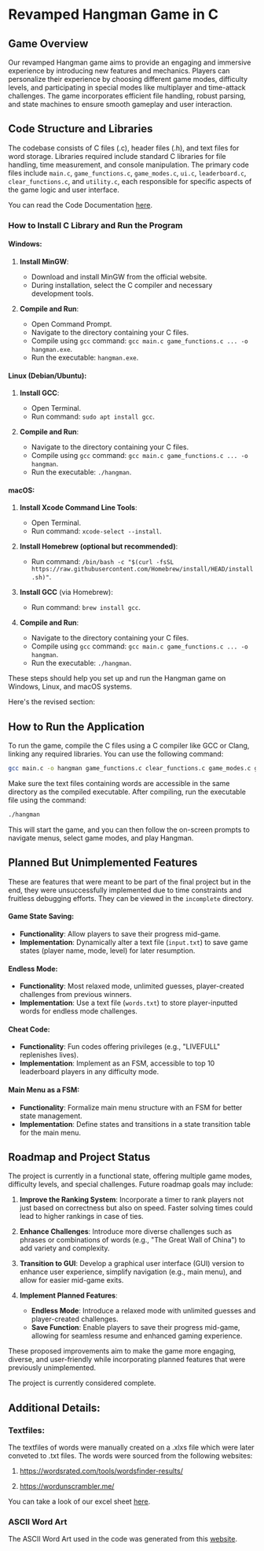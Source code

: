 # Revamped Hangman Game in C

## Game Overview

Our revamped Hangman game aims to provide an engaging and immersive experience by introducing new features and mechanics. Players can personalize their experience by choosing different game modes, difficulty levels, and participating in special modes like multiplayer and time-attack challenges. The game incorporates efficient file handling, robust parsing, and state machines to ensure smooth gameplay and user interaction.

## Code Structure and Libraries

The codebase consists of C files (.c), header files (.h), and text files for word storage. Libraries required include standard C libraries for file handling, time measurement, and console manipulation. The primary code files include `main.c`, `game_functions.c`, `game_modes.c`, `ui.c`, `leaderboard.c`, `clear_functions.c`, and `utility.c`, each responsible for specific aspects of the game logic and user interface.

You can read the Code Documentation [here](https://github.com/sims1710/PLC-Project/blob/main/Code%20Documentation.md). 

### How to Install C Library and Run the Program

#### Windows:
1. **Install MinGW**:
   - Download and install MinGW from the official website.
   - During installation, select the C compiler and necessary development tools.

2. **Compile and Run**:
   - Open Command Prompt.
   - Navigate to the directory containing your C files.
   - Compile using `gcc` command: `gcc main.c game_functions.c ... -o hangman.exe`.
   - Run the executable: `hangman.exe`.

#### Linux (Debian/Ubuntu):
1. **Install GCC**:
   - Open Terminal.
   - Run command: `sudo apt install gcc`.

2. **Compile and Run**:
   - Navigate to the directory containing your C files.
   - Compile using `gcc` command: `gcc main.c game_functions.c ... -o hangman`.
   - Run the executable: `./hangman`.

#### macOS:
1. **Install Xcode Command Line Tools**:
   - Open Terminal.
   - Run command: `xcode-select --install`.

2. **Install Homebrew (optional but recommended)**:
   - Run command: `/bin/bash -c "$(curl -fsSL https://raw.githubusercontent.com/Homebrew/install/HEAD/install.sh)"`.

3. **Install GCC** (via Homebrew):
   - Run command: `brew install gcc`.

4. **Compile and Run**:
   - Navigate to the directory containing your C files.
   - Compile using `gcc` command: `gcc main.c game_functions.c ... -o hangman`.
   - Run the executable: `./hangman`.

These steps should help you set up and run the Hangman game on Windows, Linux, and macOS systems.

Here's the revised section:

## How to Run the Application

To run the game, compile the C files using a C compiler like GCC or Clang, linking any required libraries. You can use the following command:

```bash
gcc main.c -o hangman game_functions.c clear_functions.c game_modes.c game_state.c leaderboard.c ui.c -ansi -pedantic -Wall -Werror
```

Make sure the text files containing words are accessible in the same directory as the compiled executable. After compiling, run the executable file using the command:

```bash
./hangman
```

This will start the game, and you can then follow the on-screen prompts to navigate menus, select game modes, and play Hangman.

## Planned But Unimplemented Features
These are features that were meant to be part of the final project but in the end, they were unsuccessfully implemented due to time constraints and fruitless debugging efforts. They can be viewed in the `incomplete` directory.

#### Game State Saving:
- **Functionality**: Allow players to save their progress mid-game.
- **Implementation**: Dynamically alter a text file (`input.txt`) to save game states (player name, mode, level) for later resumption.

#### Endless Mode:
- **Functionality**: Most relaxed mode, unlimited guesses, player-created challenges from previous winners.
- **Implementation**: Use a text file (`words.txt`) to store player-inputted words for endless mode challenges.

#### Cheat Code:
- **Functionality**: Fun codes offering privileges (e.g., "LIVEFULL" replenishes lives).
- **Implementation**: Implement as an FSM, accessible to top 10 leaderboard players in any difficulty mode.

#### Main Menu as a FSM:
- **Functionality**: Formalize main menu structure with an FSM for better state management.
- **Implementation**: Define states and transitions in a state transition table for the main menu.

## Roadmap and Project Status

The project is currently in a functional state, offering multiple game modes, difficulty levels, and special challenges. Future roadmap goals may include:


1. **Improve the Ranking System**:
   Incorporate a timer to rank players not just based on correctness but also on speed. Faster solving times could lead to higher rankings in case of ties.

2. **Enhance Challenges**:
   Introduce more diverse challenges such as phrases or combinations of words (e.g., "The Great Wall of China") to add variety and complexity.

3. **Transition to GUI**:
   Develop a graphical user interface (GUI) version to enhance user experience, simplify navigation (e.g., main menu), and allow for easier mid-game exits.

4. **Implement Planned Features**:
   - **Endless Mode**: Introduce a relaxed mode with unlimited guesses and player-created challenges.
   - **Save Function**: Enable players to save their progress mid-game, allowing for seamless resume and enhanced gaming experience.

These proposed improvements aim to make the game more engaging, diverse, and user-friendly while incorporating planned features that were previously unimplemented.

The project is currently considered complete.

## Additional Details:

### Textfiles:

The textfiles of words were manually created on a .xlxs file which were later conveted to .txt files. The words were sourced from the following websites:

1. https://wordsrated.com/tools/wordsfinder-results/

2. https://wordunscrambler.me/

You can take a look of our excel sheet [here](https://docs.google.com/spreadsheets/d/1GQKYnOnWui16u_4IJz51kWDBPCT58oWs-QywsA4kuk4/edit?usp=sharing).

### ASCII Word Art
The ASCII Word Art used in the code was generated from this [website](https://patorjk.com/software/taag/#p=display&f=Graffiti&t=Type%20Something%20).
